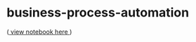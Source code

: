 # business-process-automation

([ view notebook here ](https://nbviewer.org/github/HayleySim/business-process-automation/blob/main/Business%20Process%20Automation.ipynb))
